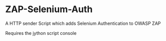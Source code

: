 # ZAP-Selenium-Auth
A HTTP sender Script which adds Selenium Authentication to OWASP ZAP

Requires the jython script console
